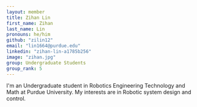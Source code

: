 ```yaml
---
layout: member
title: Zihan Lin
first_name: Zihan
last_name: Lin
pronouns: he/him
github: "zilin12"
email: "lin1664@purdue.edu"
linkedin: "zihan-lin-a1785b256"
image: "zihan.jpg"
group: Undergraduate Students
group_rank: 5
---
```

I'm an Undergraduate student in Robotics Engineering Technology and Math at Purdue University. My interests are in Robotic system design and control. 
